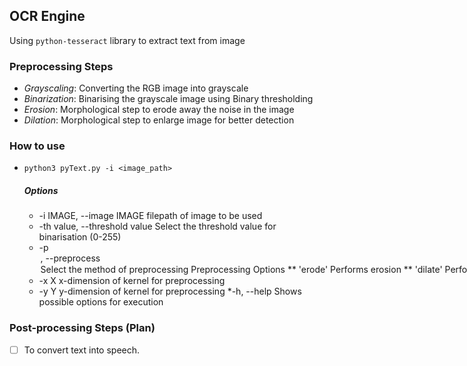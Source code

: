 ## OCR Engine

Using `python-tesseract` library to extract text from image

### Preprocessing Steps

* _Grayscaling_: Converting the RGB image into grayscale
* _Binarization_: Binarising the grayscale image using Binary thresholding
* _Erosion_: Morphological step to erode away the noise in the image
* _Dilation_: Morphological step to enlarge image for better detection

### How to use

* `python3 pyText.py -i <image_path>`
	##### Options
	* -i IMAGE, --image IMAGE		filepath of image to be used
	* -th value, --threshold value		Select the threshold value for binarisation (0-255)
	* -p <option>, --preprocess <option>	Select the method of preprocessing
		###### Preprocessing Options
		** 'erode'			Performs erosion
		** 'dilate'			Performs dilation
		** 'open'			Performs Morphological opening
		** 'close'			Performs Morphological closing
	* -x X					x-dimension of kernel for preprocessing
	* -y Y					y-dimension of kernel for preprocessing
	*-h, --help				Shows possible options for execution

### Post-processing Steps (Plan)
* [ ] To convert text into speech.
